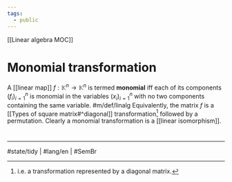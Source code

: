 ```yaml
---
tags:
  - public
---
```

[[Linear algebra MOC]]
# Monomial transformation

A [[linear map]] $f : \mathbb{K}^n \to \mathbb{K}^n$ is termed **monomial** iff each of its components $(f_i)_{i=1}^n$ is monomial in the variables $(x_i)_{i=1}^n$ with no two components containing the same variable. #m/def/linalg 
Equivalently, the matrix $f$ is a [[Types of square matrix#^diagonal]] transformation[^ie] followed by a permutation.
Clearly a monomial transformation is a [[linear isomorphism]].

  [^ie]: i.e. a transformation represented by a diagonal matrix.

#
---
#state/tidy | #lang/en | #SemBr
